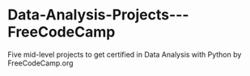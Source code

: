 # Data-Analysis-Projects---FreeCodeCamp
Five mid-level projects to get certified in Data Analysis with Python by FreeCodeCamp.org
